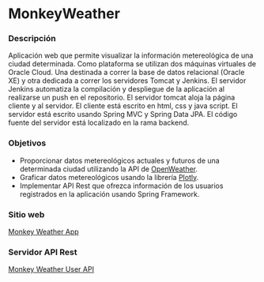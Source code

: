 # MonkeyWeather

### Descripción
Aplicación web que permite visualizar la información metereológica de una ciudad determinada.
Como plataforma se utilizan dos máquinas virtuales de Oracle Cloud. Una destinada a correr la base de datos relacional (Oracle XE) y otra dedicada a correr los servidores Tomcat y Jenkins. El servidor Jenkins automatiza la compilación y despliegue de la aplicación al realizarse un push en el repositorio. El servidor tomcat aloja la página cliente y al servidor. El cliente está escrito en html, css y java script. El servidor está escrito usando Spring MVC y Spring Data JPA. El código fuente del servidor está localizado en la rama backend.


### Objetivos
- Proporcionar datos metereológicos actuales y futuros de una determinada ciudad utilizando la API de [OpenWeather](https://openweathermap.org/current).
- Graficar datos metereológicos usando la librería [Plotly](https://plotly.com/javascript/).
- Implementar API Rest que ofrezca información de los usuarios registrados en la aplicación usando Spring Framework.

### Sitio web
[Monkey Weather App](http://monkeycode.tk/monkeyweather/)

### Servidor API Rest
[Monkey Weather User API](http://monkeycode.tk/monkeyweather-userapi/)